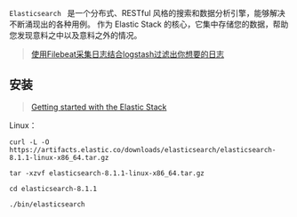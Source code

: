  

`Elasticsearch ` 是一个分布式、RESTful 风格的搜索和数据分析引擎，能够解决不断涌现出的各种用例。 作为 Elastic Stack 的核心，它集中存储您的数据，帮助您发现意料之中以及意料之外的情况。

> [使用Filebeat采集日志结合logstash过滤出你想要的日志](https://www.jianshu.com/p/c801ec3a64e5)



## 安装

> [Getting started with the Elastic Stack](https://www.elastic.co/guide/en/elastic-stack-get-started/current/get-started-elastic-stack.html)

Linux：

```shell
curl -L -O https://artifacts.elastic.co/downloads/elasticsearch/elasticsearch-8.1.1-linux-x86_64.tar.gz

tar -xzvf elasticsearch-8.1.1-linux-x86_64.tar.gz

cd elasticsearch-8.1.1

./bin/elasticsearch
```

